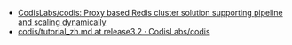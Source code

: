 

* [CodisLabs/codis: Proxy based Redis cluster solution supporting pipeline and scaling dynamically ](https://github.com/CodisLabs/codis)
* [codis/tutorial_zh.md at release3.2 · CodisLabs/codis ](https://github.com/CodisLabs/codis/blob/release3.2/doc/tutorial_zh.md)